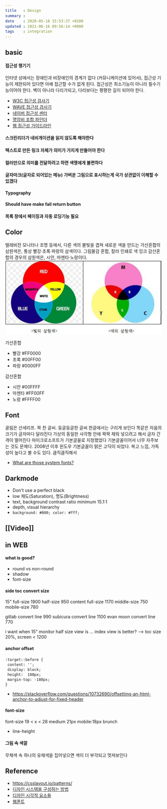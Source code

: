```yaml
---
title   : Design
summary :
date    : 2020-05-18 15:53:37 +0100
updated : 2021-06-16 09:56:14 +0900
tags    : integration
---
```


## basic
#### 접근성 챙기기
인터넷 상에서는 장애인과 비장애인의 경계가 없다 (커뮤니케이션에 있어서),
접근성 기능이 제한되어 있다면 아예 접근할 수가 없게 된다.
접근성은 최소기능이 아니라 필수기능이어야 한다.
벽이 아니라 다리가되고, 다리보다는 평평한 길이 되어야 한다.
- [W3C 접근성 검사기](https://jigsaw.w3.org/css-validator/)
- [WAVE 접근성 검사기](https://wave.webaim.org/)
- [네이버 접근성 센터](https://nuli.navercorp.com/education/disabilityType)
- [명암비 조합 파인더](https://app.contrast-finder.org/?lang=ko)
- [웹 접근성 가이드라인](http://web-accessibility.carnegiemuseums.org/code/navigation/)

#### 스크린리더가 네비게이션을 읽지 않도록 해야한다
#### 텍스트로 만든 링크 자체가 의미가 가지게 만들어야 한다
#### 컬러만으로 의미를 전달하려고 하면 색맹에게 불편하다
#### 글자마크(글자로 되어있는 메뉴) 가벼운 그림으로 표시하는게 국가 상관없이 이해할 수 있겠다
#### Typography
#### Should have make fail return button
#### 목록 창에서 페이징과 자동 로딩기능 필요

## Color
텔레비전 모니터나 조명 등에서, 다른 색의 불빛을 겹쳐 새로운 색을 만드는 가산혼합의 삼원색은, 통상 빨강·초록·파랑의 삼색이다.
그림물감 혼합, 칼라 인쇄로 색 잉크 감산혼합의 경우의 삼원색은, 시안, 마젠타·노랑이다.
![Color](./img/origin_color.jpeg)

가산혼합
- 빨강	#FF0000
- 초록	#00FF00
- 파랑	#0000FF

감산혼합
- 시안	#00FFFF
- 마젠타 #FF00FF
- 노랑	#FFFF00

## Font
굴림은 산세리프. 꽉 찬 글씨. 둥글둥글한 글씨
한글에서는 구리게 보인다
똑같은 자음의 크기가 글자마다 달라진다
가상의 동일한 사각형 안에 꽉꽉 채워 넣으려고 해서 글자 간격이 멀어진다
마이크로소프트가 기본글꼴로 지정했었다
기본글꼴이어서 너무 자주보는 것도 문제다.
2008년 이후 윈도우 기본글꼴이 맑은 고딕이 되었다.
복고 느낌, 가독성이 높다고 볼 수도 있다. 큼직큼직해서
- [What are those system fonts?](https://css-tricks.com/snippets/css/system-font-stack/)

## Darkmode
- Don't use a perfect black
- low 채도(Saturation), 명도(Brightness)
- text, background contrast ratio minimum 15.1:1
- depth, visual hierarchy
- `background: #000; color: #fff;`

## [[Video]]

## in WEB
#### what is good?
- round vs non-round
- shadow
- font-size

#### side toc convert size
15" full-size 1900 half-size 950
 content full-size 1170
  middle-size 750
  mobile-size 780

gitlab convert line 990
subicura convert line 1100
evan moon convert line 770

i want when 15" monitor half size view is ... index view is better?
--> toc size 20%, screen < 1200

#### anchor offset
```
:target::before {
 content: '';
 display: block;
 height:  180px;
 margin-top: -180px;
}
```
- https://stackoverflow.com/questions/10732690/offsetting-an-html-anchor-to-adjust-for-fixed-header

#### font-size
font-size 19 < x < 28
medium 21px mobile:18px
brunch
- line-height

#### 그림 속 색깔
무채색 속 하나의 유채색을 집어넣으면 색이 더 부각되고 멋져보인다

## Reference
- https://csslayout.io/patterns/
- [디자인 시스템을 구성하는 방법](https://medium.com/guleum/디자인-시스템을-구성하는-방법-beefa8214884)
- [디자인 시각적 요소들](https://brunch.co.kr/@shaun/40)
- [웹폰트](https://wit.nts-corp.com/2017/02/13/4258)
